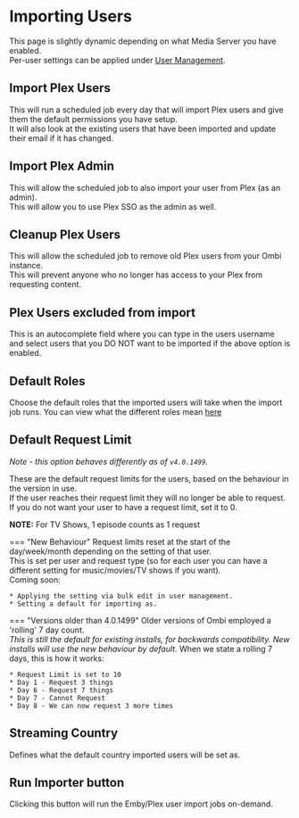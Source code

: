 # Importing Users

This page is slightly dynamic depending on what Media Server you have enabled.  
Per-user settings can be applied under [User Management](../guides/usermanagement.md).  

## Import Plex Users

This will run a scheduled job every day that will import Plex users and give them the default permissions you have setup.  
It will also look at the existing users that have been imported and update their email if it has changed.

## Import Plex Admin

This will allow the scheduled job to also import your user from Plex (as an admin).  
This will allow you to use Plex SSO as the admin as well.

## Cleanup Plex Users

This will allow the scheduled job to remove old Plex users from your Ombi instance.  
This will prevent anyone who no longer has access to your Plex from requesting content.  

## Plex Users excluded from import

This is an autocomplete field where you can type in the users username and select users that you DO NOT want to be imported if the above option is enabled.

## Default Roles

Choose the default roles that the imported users will take when the import job runs.
You can view what the different roles mean [here](../info/user-roles.md)

## Default Request Limit

_Note - this option behaves differently as of `v4.0.1499`._  

These are the default request limits for the users, based on the behaviour in the version in use.  
If the user reaches their request limit they will no longer be able to request. If you do not want your user to have a request limit, set it to 0.

**NOTE:** For TV Shows, 1 episode counts as 1 request

=== "New Behaviour"
    Request limits reset at the start of the day/week/month depending on the setting of that user.  
    This is set per user and request type (so for each user you can have a different setting for music/movies/TV shows if you want).  
    Coming soon:

    * Applying the setting via bulk edit in user management.
    * Setting a default for importing as.

=== "Versions older than 4.0.1499"
    Older versions of Ombi employed a 'rolling' 7 day count.  
    _This is still the default for existing installs, for backwards compatibility. New installs will use the new behaviour by default._
    When we state a rolling 7 days, this is how it works:

    * Request Limit is set to 10
    * Day 1 - Request 3 things
    * Day 6 - Request 7 things
    * Day 7 - Cannot Request
    * Day 8 - We can now request 3 more times

## Streaming Country

Defines what the default country imported users will be set as.  

## Run Importer button

Clicking this button will run the Emby/Plex user import jobs on-demand.
